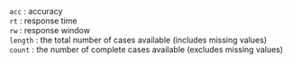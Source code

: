
`acc` : accuracy  
`rt` : response time  
`rw` : response window  
`length` : the total number of cases available (includes missing values)  
`count` : the number of complete cases available (excludes missing values)